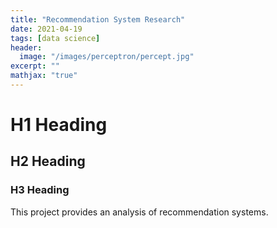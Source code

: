 ```yaml
---
title: "Recommendation System Research"
date: 2021-04-19
tags: [data science]
header:
  image: "/images/perceptron/percept.jpg"
excerpt: ""
mathjax: "true"
---
```


# H1 Heading

## H2 Heading

### H3 Heading

This project provides an analysis of recommendation systems.
